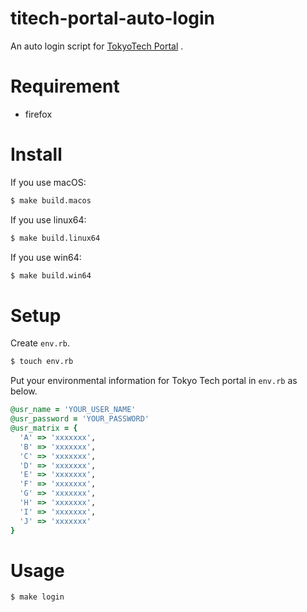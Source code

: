 # titech-portal-auto-login

An auto login script for [TokyoTech Portal](http://portal.titech.ac.jp/) .

# Requirement

- firefox

# Install

If you use macOS:

```sh
$ make build.macos
```

If you use linux64:

```sh
$ make build.linux64
```

If you use win64:

```sh
$ make build.win64
```

# Setup

Create `env.rb`.

```sh
$ touch env.rb
```

Put your environmental information for Tokyo Tech portal in `env.rb` as below.

```ruby
@usr_name = 'YOUR_USER_NAME'
@usr_password = 'YOUR_PASSWORD'
@usr_matrix = {
  'A' => 'xxxxxxx',
  'B' => 'xxxxxxx',
  'C' => 'xxxxxxx',
  'D' => 'xxxxxxx',
  'E' => 'xxxxxxx',
  'F' => 'xxxxxxx',
  'G' => 'xxxxxxx',
  'H' => 'xxxxxxx',
  'I' => 'xxxxxxx',
  'J' => 'xxxxxxx'
}
```

# Usage

```sh
$ make login
```
